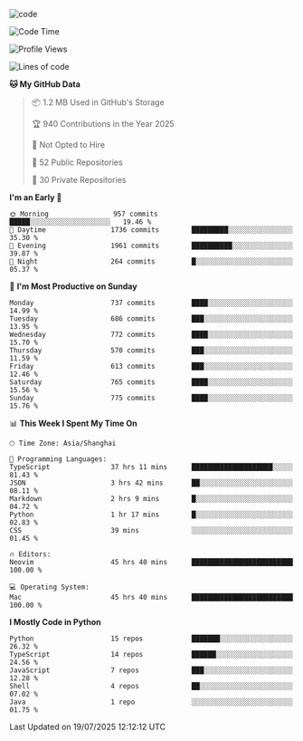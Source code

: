 
<!--
**liuyaanng/liuyaanng** is a ✨ _special_ ✨ repository because its `README.md` (this file) appears on your GitHub profile.

Here are some ideas to get you started:

- 🔭 I’m currently working on ...
- 🌱 I’m currently learning ...
- 👯 I’m looking to collaborate on ...
- 🤔 I’m looking for help with ...
- 💬 Ask me about ...
- 📫 How to reach me: ...
- 😄 Pronouns: ...
- ⚡ Fun fact: ...
-->


![code](https://cdn.jsdelivr.net/gh/liuyaanng/liuyaanng@1.0/code.gif) 

<!--START_SECTION:waka-->
![Code Time](http://img.shields.io/badge/Code%20Time-1%2C693%20hrs%206%20mins-blue)

![Profile Views](http://img.shields.io/badge/Profile%20Views-0-blue)

![Lines of code](https://img.shields.io/badge/From%20Hello%20World%20I%27ve%20Written-26.1%20million%20lines%20of%20code-blue)

**🐱 My GitHub Data** 

> 📦 1.2 MB Used in GitHub's Storage 
 > 
> 🏆 940 Contributions in the Year 2025
 > 
> 🚫 Not Opted to Hire
 > 
> 📜 52 Public Repositories 
 > 
> 🔑 30 Private Repositories 
 > 
**I'm an Early 🐤** 

```text
🌞 Morning                957 commits         █████░░░░░░░░░░░░░░░░░░░░   19.46 % 
🌆 Daytime                1736 commits        █████████░░░░░░░░░░░░░░░░   35.30 % 
🌃 Evening                1961 commits        ██████████░░░░░░░░░░░░░░░   39.87 % 
🌙 Night                  264 commits         █░░░░░░░░░░░░░░░░░░░░░░░░   05.37 % 
```
📅 **I'm Most Productive on Sunday** 

```text
Monday                   737 commits         ████░░░░░░░░░░░░░░░░░░░░░   14.99 % 
Tuesday                  686 commits         ███░░░░░░░░░░░░░░░░░░░░░░   13.95 % 
Wednesday                772 commits         ████░░░░░░░░░░░░░░░░░░░░░   15.70 % 
Thursday                 570 commits         ███░░░░░░░░░░░░░░░░░░░░░░   11.59 % 
Friday                   613 commits         ███░░░░░░░░░░░░░░░░░░░░░░   12.46 % 
Saturday                 765 commits         ████░░░░░░░░░░░░░░░░░░░░░   15.56 % 
Sunday                   775 commits         ████░░░░░░░░░░░░░░░░░░░░░   15.76 % 
```


📊 **This Week I Spent My Time On** 

```text
🕑︎ Time Zone: Asia/Shanghai

💬 Programming Languages: 
TypeScript               37 hrs 11 mins      ████████████████████░░░░░   81.43 % 
JSON                     3 hrs 42 mins       ██░░░░░░░░░░░░░░░░░░░░░░░   08.11 % 
Markdown                 2 hrs 9 mins        █░░░░░░░░░░░░░░░░░░░░░░░░   04.72 % 
Python                   1 hr 17 mins        █░░░░░░░░░░░░░░░░░░░░░░░░   02.83 % 
CSS                      39 mins             ░░░░░░░░░░░░░░░░░░░░░░░░░   01.45 % 

🔥 Editors: 
Neovim                   45 hrs 40 mins      █████████████████████████   100.00 % 

💻 Operating System: 
Mac                      45 hrs 40 mins      █████████████████████████   100.00 % 
```

**I Mostly Code in Python** 

```text
Python                   15 repos            ███████░░░░░░░░░░░░░░░░░░   26.32 % 
TypeScript               14 repos            ██████░░░░░░░░░░░░░░░░░░░   24.56 % 
JavaScript               7 repos             ███░░░░░░░░░░░░░░░░░░░░░░   12.28 % 
Shell                    4 repos             ██░░░░░░░░░░░░░░░░░░░░░░░   07.02 % 
Java                     1 repo              ░░░░░░░░░░░░░░░░░░░░░░░░░   01.75 % 
```




 Last Updated on 19/07/2025 12:12:12 UTC
<!--END_SECTION:waka-->
